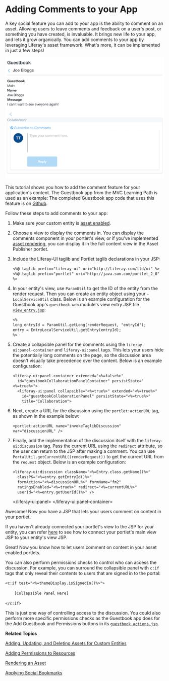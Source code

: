 # Adding Comments to your App [](id=adding-comments-to-your-app)

A key social feature you can add to your app is the ability to comment on
an asset. Allowing users to leave comments and feedback on a user's post, or
something you have created, is invaluable. It brings new life to your app, and
lets it grow organically. You can add comments to your app by leveraging
Liferay's asset framework. What's more, it can be implemented in just a few
steps!

![Figure 1: Your JSP lets users comment on content in your portlet.](../../images/social-comments-enabled.png)

This tutorial shows you how to add the comment feature for your application's
content. The Guestbook app from the MVC Learning Path is used as an example:
The completed Guestbook app code that uses this feature is on
[Github](https://github.com/liferay/liferay-docs/tree/master/develop/tutorials/code/osgi/modules/guestbook-social-features/guestbook).

Follow these steps to add comments to your app:

1.  Make sure your custom entity is [asset enabled](/develop/tutorials/-/knowledge_base/7-0/adding-updating-and-deleting-assets-for-custom-entities).

2.  Choose a view to display the comments in. You can display the comments
    component in your portlet's view, or if you've implemented
    [asset rendering](/develop/tutorials/-/knowledge_base/7-0/rendering-an-asset),
    you can display it in the full content view in the Asset Publisher portlet.

3.  Include the Liferay-UI taglib and Portlet taglib declarations in your JSP:

        <%@ taglib prefix="liferay-ui" uri="http://liferay.com/tld/ui" %>      
        <%@ taglib prefix="portlet" uri="http://java.sun.com/portlet_2_0" %>

4.  In your entity's view, use `ParamUtil` to get the ID of the entity
    from the render request. Then you can create an entity object using your
    `-LocalServiceUtil` class. Below is an example configuration for the
    Guestbook app's `guestbook-web` module's view entry JSP file
    [`view_entry.jsp`](https://github.com/liferay/liferay-docs/develop/tutorials/code/osgi/modules/guestbook-social-features/comments/guestbook/guestbook-web/src/main/resources/META-INF/resources/html/guestbookmvcportlet/view_entry.jsp):

        <%
        long entryId = ParamUtil.getLong(renderRequest, "entryId");
        entry = EntryLocalServiceUtil.getEntry(entryId);
        %>

5.  Create a collapsible panel for the comments using the
    `liferay-ui:panel-container` and `liferay-ui:panel` tags. This lets your
    users hide the potentially long comments on the page, so the discussion
    area doesn't visually take precedence over the content. Below is an example
    configuration:

        <liferay-ui:panel-container extended="<%=false%>"
          id="guestbookCollaborationPanelContainer" persistState="<%=true%>">
          <liferay-ui:panel collapsible="<%=true%>" extended="<%=true%>"
            id="guestbookCollaborationPanel" persistState="<%=true%>"
            title="Collaboration">

6.  Next, create a URL for the discussion using the `portlet:actionURL` tag, as
    shown in the example below:

        <portlet:actionURL name="invokeTaglibDiscussion" var="discussionURL" />

7.  Finally, add the implementation of the discussion itself with the
    `liferay-ui:discussion` tag. Pass the current URL using the `redirect`
    attribute, so the user can return to the JSP after making a comment. You can
    use `PortalUtil.getCurrentURL((renderRequest))` to get the current URL from
    the `request` object. Below is an example configuration:

        <liferay-ui:discussion className="<%=Entry.class.getName()%>"
          classPK="<%=entry.getEntryId()%>"
          formAction="<%=discussionURL%>" formName="fm2"
          ratingsEnabled="<%=true%>" redirect="<%=currentURL%>"
          userId="<%=entry.getUserId()%>" />

      </liferay-ui:panel>
    </liferay-ui:panel-container>

Awesome! Now you have a JSP that lets your users comment on content in your
portlet.

If you haven't already connected your portlet's view to the JSP for your entity,
you can refer [here](/develop/tutorials/-/knowledge_base/7-0/relating-assets#creating-a-url-to-your-new-jsp)
to see how to connect your portlet's main view JSP to your entity's view JSP.

Great! Now you know how to let users comment on content in your asset enabled
portlets.

You can also perform permissions checks to control who can access the discussion.
For example, you can surround the collapsible panel with `c:if` tags that only
reveal their contents to users that are signed in to the portal:

    <c:if test="<%=themeDisplay.isSignedIn()%>">

        [Collapsible Panel Here]

    </c:if>

This is just one way of controlling access to the discussion. You could also
perform more specific permissions checks as the Guestbook app does for the Add
Guestbook and Permissions buttons in its
[`guestbook_actions.jsp`](https://github.com/liferay/liferay-docs/tree/master/develop/tutorials/code/osgi/modules/guestbook-social-features/comments/guestbook/guestbook-web/src/main/resources/META-INF/resources/html/guestbookmvcportlet/guestbook_actions.jsp).

**Related Topics**

[Adding, Updating, and Deleting Assets for Custom Entities](/develop/tutorials/-/knowledge_base/7-0/adding-updating-and-deleting-assets-for-custom-entities)

[Adding Permissions to Resources](/develop/tutorials/-/knowledge_base/7-0/adding-permissions-to-resources)

[Rendering an Asset](/develop/tutorials/-/knowledge_base/7-0/rendering-an-asset)

[Applying Social Bookmarks](/develop/tutorials/-/knowledge_base/7-0/applying-social-bookmarks)

